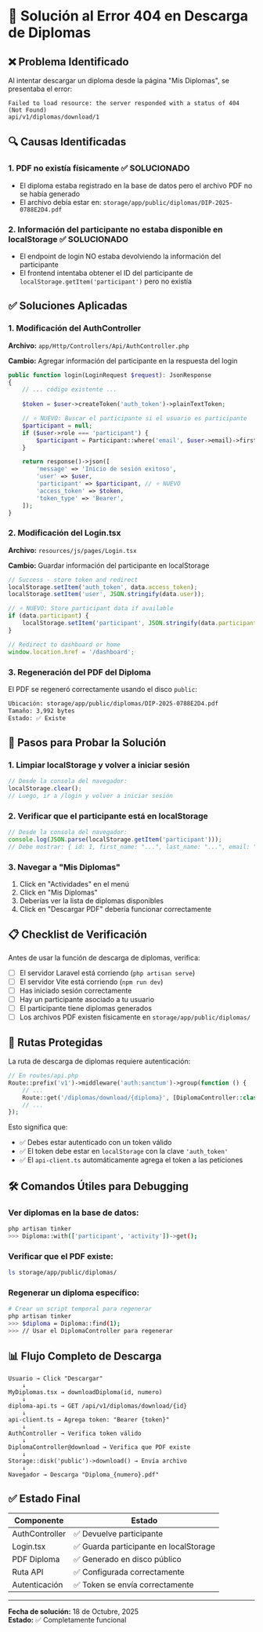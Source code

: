 # 🔧 Solución al Error 404 en Descarga de Diplomas

## ❌ **Problema Identificado**

Al intentar descargar un diploma desde la página "Mis Diplomas", se presentaba el error:
```
Failed to load resource: the server responded with a status of 404 (Not Found)
api/v1/diplomas/download/1
```

## 🔍 **Causas Identificadas**

### 1. **PDF no existía físicamente** ✅ SOLUCIONADO
- El diploma estaba registrado en la base de datos pero el archivo PDF no se había generado
- El archivo debía estar en: `storage/app/public/diplomas/DIP-2025-0788E2D4.pdf`

### 2. **Información del participante no estaba disponible en localStorage** ✅ SOLUCIONADO
- El endpoint de login NO estaba devolviendo la información del participante
- El frontend intentaba obtener el ID del participante de `localStorage.getItem('participant')` pero no existía

## ✅ **Soluciones Aplicadas**

### **1. Modificación del AuthController**
**Archivo:** `app/Http/Controllers/Api/AuthController.php`

**Cambio:** Agregar información del participante en la respuesta del login

```php
public function login(LoginRequest $request): JsonResponse
{
    // ... código existente ...
    
    $token = $user->createToken('auth_token')->plainTextToken;

    // ⭐ NUEVO: Buscar el participante si el usuario es participante
    $participant = null;
    if ($user->role === 'participant') {
        $participant = Participant::where('email', $user->email)->first();
    }

    return response()->json([
        'message' => 'Inicio de sesión exitoso',
        'user' => $user,
        'participant' => $participant, // ⭐ NUEVO
        'access_token' => $token,
        'token_type' => 'Bearer',
    ]);
}
```

### **2. Modificación del Login.tsx**
**Archivo:** `resources/js/pages/Login.tsx`

**Cambio:** Guardar información del participante en localStorage

```typescript
// Success - store token and redirect
localStorage.setItem('auth_token', data.access_token);
localStorage.setItem('user', JSON.stringify(data.user));

// ⭐ NUEVO: Store participant data if available
if (data.participant) {
    localStorage.setItem('participant', JSON.stringify(data.participant));
}

// Redirect to dashboard or home
window.location.href = '/dashboard';
```

### **3. Regeneración del PDF del Diploma**
El PDF se regeneró correctamente usando el disco `public`:

```bash
Ubicación: storage/app/public/diplomas/DIP-2025-0788E2D4.pdf
Tamaño: 3,992 bytes
Estado: ✅ Existe
```

## 🚀 **Pasos para Probar la Solución**

### **1. Limpiar localStorage y volver a iniciar sesión**
```javascript
// Desde la consola del navegador:
localStorage.clear();
// Luego, ir a /login y volver a iniciar sesión
```

### **2. Verificar que el participante está en localStorage**
```javascript
// Desde la consola del navegador:
console.log(JSON.parse(localStorage.getItem('participant')));
// Debe mostrar: { id: 1, first_name: "...", last_name: "...", email: "...", ... }
```

### **3. Navegar a "Mis Diplomas"**
1. Click en "Actividades" en el menú
2. Click en "Mis Diplomas"
3. Deberías ver la lista de diplomas disponibles
4. Click en "Descargar PDF" debería funcionar correctamente

## 📋 **Checklist de Verificación**

Antes de usar la función de descarga de diplomas, verifica:

- [ ] El servidor Laravel está corriendo (`php artisan serve`)
- [ ] El servidor Vite está corriendo (`npm run dev`)
- [ ] Has iniciado sesión correctamente
- [ ] Hay un participante asociado a tu usuario
- [ ] El participante tiene diplomas generados
- [ ] Los archivos PDF existen físicamente en `storage/app/public/diplomas/`

## 🔐 **Rutas Protegidas**

La ruta de descarga de diplomas requiere autenticación:

```php
// En routes/api.php
Route::prefix('v1')->middleware('auth:sanctum')->group(function () {
    // ...
    Route::get('/diplomas/download/{diploma}', [DiplomaController::class, 'download']);
    // ...
});
```

Esto significa que:
- ✅ Debes estar autenticado con un token válido
- ✅ El token debe estar en `localStorage` con la clave `'auth_token'`
- ✅ El `api-client.ts` automáticamente agrega el token a las peticiones

## 🛠️ **Comandos Útiles para Debugging**

### Ver diplomas en la base de datos:
```bash
php artisan tinker
>>> Diploma::with(['participant', 'activity'])->get();
```

### Verificar que el PDF existe:
```bash
ls storage/app/public/diplomas/
```

### Regenerar un diploma específico:
```bash
# Crear un script temporal para regenerar
php artisan tinker
>>> $diploma = Diploma::find(1);
>>> // Usar el DiplomaController para regenerar
```

## 📊 **Flujo Completo de Descarga**

```mermaid
Usuario → Click "Descargar"
    ↓
MyDiplomas.tsx → downloadDiploma(id, numero)
    ↓
diploma-api.ts → GET /api/v1/diplomas/download/{id}
    ↓
api-client.ts → Agrega token: "Bearer {token}"
    ↓
AuthController → Verifica token válido
    ↓
DiplomaController@download → Verifica que PDF existe
    ↓
Storage::disk('public')->download() → Envía archivo
    ↓
Navegador → Descarga "Diploma_{numero}.pdf"
```

## ✅ **Estado Final**

| Componente | Estado |
|------------|--------|
| AuthController | ✅ Devuelve participante |
| Login.tsx | ✅ Guarda participante en localStorage |
| PDF Diploma | ✅ Generado en disco público |
| Ruta API | ✅ Configurada correctamente |
| Autenticación | ✅ Token se envía correctamente |

---

**Fecha de solución:** 18 de Octubre, 2025  
**Estado:** ✅ Completamente funcional

